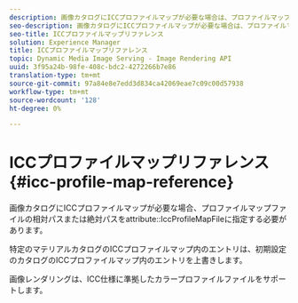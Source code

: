 ```yaml
---
description: 画像カタログにICCプロファイルマップが必要な場合は、プロファイルマップファイルの相対パスまたは絶対パスを属性IccProfileMapFileで指定する必要があります。
seo-description: 画像カタログにICCプロファイルマップが必要な場合は、プロファイルマップファイルの相対パスまたは絶対パスを属性IccProfileMapFileで指定する必要があります。
seo-title: ICCプロファイルマップリファレンス
solution: Experience Manager
title: ICCプロファイルマップリファレンス
topic: Dynamic Media Image Serving - Image Rendering API
uuid: 3f95a24b-98fe-408c-bdc2-4272266b7e86
translation-type: tm+mt
source-git-commit: 97a84e8e7edd3d834ca42069eae7c09c00d57938
workflow-type: tm+mt
source-wordcount: '128'
ht-degree: 0%

---
```



# ICCプロファイルマップリファレンス{#icc-profile-map-reference}

画像カタログにICCプロファイルマップが必要な場合、プロファイルマップファイルの相対パスまたは絶対パスをattribute::IccProfileMapFileに指定する必要があります。

特定のマテリアルカタログのICCプロファイルマップ内のエントリは、初期設定のカタログのICCプロファイルマップ内のエントリを上書きします。

画像レンダリングは、ICC仕様に準拠したカラープロファイルファイルをサポートします。
